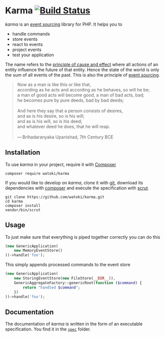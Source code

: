 # Karma [![Build Status](https://travis-ci.org/watoki/karma.png?branch=master)](https://travis-ci.org/watoki/karma)

*karma* is an [event sourcing] library for PHP. It helps you to

* handle commands
* store events
* react to events
* project events
* test your application

The name refers to the [principle of cause and effect][karma] where all actions of an entity influence
the future of that entity. Hence the state of the world is only the sum of all events
of the past. This is also the principle of [event sourcing].

>   Now as a man is like this or like that,<br>
    according as he acts and according as he behaves, so will he be;<br>
    a man of good acts will become good, a man of bad acts, bad;<br>
    he becomes pure by pure deeds, bad by bad deeds;<br><br>
    And here they say that a person consists of desires,<br>
    and as is his desire, so is his will;<br>
    and as is his will, so is his deed;<br>
    and whatever deed he does, that he will reap.<br><br>
    — Brihadaranyaka Upanishad, 7th Century BCE

[event sourcing]: http://martinfowler.com/eaaDev/EventSourcing.html
[karma]: https://en.wikipedia.org/wiki/Karma


## Installation ##

To use *karma* in your project, require it with [Composer]

    composer require watoki/karma
    
If you would like to develop on *karma*, clone it with [git], download its dependencies with [composer] and execute
the specification with [scrut].

    git clone https://github.com/watoki/karma.git
    cd karma
    composer install
    vendor/bin/scrut

[composer]: http://getcomposer.org/download/
[git]: https://git-scm.com/
[scrut]: https://github.com/rtens/scrut


## Usage ##

To just make sure that everything is piped together correctly you can do this

```php
(new GenericApplication(
    new MemoryEventStore()
))->handle('foo');
```

This simply appends processed commands to the event store

```php
(new GenericApplication(
    new StoringEventStore(new FileStore(__DIR__)),
    GenericAggregateFactory::genericRoot(function ($command) {
        return "handled $command";
    })
))->handle('foo');
```


## Documentation ##

The documentation of *karma* is written in the form of an executable specification. You find it in the [`spec`] folder.

[`spec`]: http://github.com/watoki/karma/tree/master/spec
